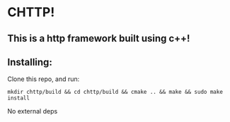 # CHTTP!
## This is a http framework built using c++!

## Installing:
Clone this repo, and run:
```
mkdir chttp/build && cd chttp/build && cmake .. && make && sudo make install
```
No external deps
